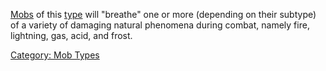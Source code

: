 [Mobs](:Category:_Mobs.md "wikilink") of this
[type](:Category:_Mob_Types.md "wikilink") will "breathe" one or more
(depending on their subtype) of a variety of damaging natural phenomena
during combat, namely fire, lightning, gas, acid, and frost.

[Category: Mob Types](Category:_Mob_Types "wikilink")
